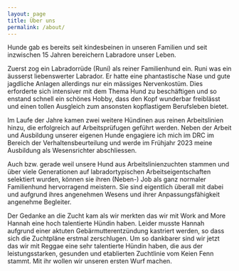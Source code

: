 ```yaml
---
layout: page
title: Über uns
permalink: /about/
---
```


Hunde gab es bereits seit kindesbeinen in unseren Familien und seit inzwischen 15 Jahren bereichern Labradore unser Leben. 

Zuerst zog ein Labradorrüde (Runi) als reiner Familienhund ein. Runi was ein äusserst liebenswerter Labrador. Er hatte eine phantastische Nase und gute jagdliche Anlagen allerdings nur ein mässiges Nervenkostüm. Dies erforderte sich intensiver mit dem Thema Hund zu beschäftigen und so enstand schnell ein schönes Hobby, dass den Kopf wunderbar freiblässt und einen tollen Ausgleich zum ansonsten kopflastigem Berufsleben bietet.

Im Laufe der Jahre kamen zwei weitere Hündinen aus reinen Arbeitslinien hinzu, die erfolgreich auf Arbeitsprüfugen geführt werden. Neben der Arbeit und Ausbildung unserer eigenen Hunde engagiere ich mich im DRC im Bereich der Verhaltensbeurteilung und werde im Frühjahr 2023 meine Ausbildung als Wesensrichter abschliessen.

Auch bzw. gerade weil unsere Hund aus Arbeitslinienzuchten stammen und über viele Generationen auf labradortypischen Arbeitseigentschaften selektiert wurden, können sie ihren (Neben-) Job als ganz normaler Familienhund hervorragend meistern. Sie sind eigentlich überall mit dabei und aufgrund ihres angenehmen Wesens und ihrer Anpassungsfähigkeit angenehme Begleiter.  

Der Gedanke an die Zucht kam als wir merkten das wir mit Work and More Hannah eine hoch talentierte Hündin haben. Leider musste Hannah aufgrund einer aktuten Gebärmutterentzündung kastriert werden, so dass sich die Zuchtpläne erstmal zerschlugen. 
Um so dankbarer sind wir jetzt das wir mit Reggae eine sehr talentierte Hündin haben, die aus der leistungsstarken, gesunden und etablierten Zuchtlinie vom Keien Fenn stammt. Mit ihr wollen wir unseren ersten Wurf machen.
